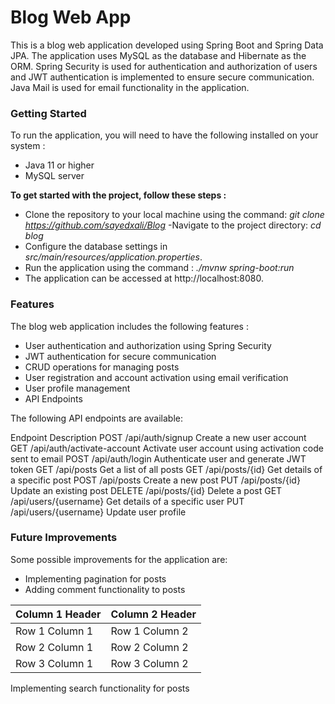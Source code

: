 # Blog Web App
This is a blog web application developed using Spring Boot and Spring Data JPA. The application uses MySQL as the database and Hibernate as the ORM. Spring Security is used for authentication and authorization of users and JWT authentication is implemented to ensure secure communication. Java Mail is used for email functionality in the application.

### Getting Started
To run the application, you will need to have the following installed on your system :
- Java 11 or higher
- MySQL server

**To get started with the project, follow these steps :**
- Clone the repository to your local machine using the command:
_git clone https://github.com/sayedxali/Blog_
-Navigate to the project directory:
_cd blog_
- Configure the database settings in _src/main/resources/application.properties_.
- Run the application using the command :
_./mvnw spring-boot:run_
- The application can be accessed at http://localhost:8080.

### Features
The blog web application includes the following features :

- User authentication and authorization using Spring Security
- JWT authentication for secure communication
- CRUD operations for managing posts
- User registration and account activation using email verification
- User profile management
- API Endpoints

The following API endpoints are available:

Endpoint	Description
POST /api/auth/signup	Create a new user account
GET /api/auth/activate-account	Activate user account using activation code sent to email
POST /api/auth/login	Authenticate user and generate JWT token
GET /api/posts	Get a list of all posts
GET /api/posts/{id}	Get details of a specific post
POST /api/posts	Create a new post
PUT /api/posts/{id}	Update an existing post
DELETE /api/posts/{id}	Delete a post
GET /api/users/{username}	Get details of a specific user
PUT /api/users/{username}	Update user profile

### Future Improvements
Some possible improvements for the application are:

- Implementing pagination for posts
- Adding comment functionality to posts

| Column 1 Header | Column 2 Header |
| ---------------|----------------|
| Row 1 Column 1  | Row 1 Column 2  |
| Row 2 Column 1  | Row 2 Column 2  |
| Row 3 Column 1  | Row 3 Column 2  |

Implementing search functionality for posts
